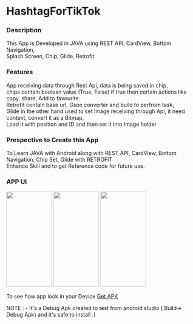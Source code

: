 # HashtagForTikTok

<h3>Description</h3>

This App is Developed in JAVA using REST API, CardView, Bottom Navigation,<br>
Splash Screen, Chip, Glide, Retrofit

<h3>Features</h3>

App receiving data through Rest Api, data is being saved in chip,<br>
chips contain boolean value (True, False) if true then certain actions like copy, share, Add to favourite.<br>
Retrofit contain base url, Gson converter and build to perfrom task,<br>
Glide in the other hand used to set Image receiving through Api, it need context, convert it as a Bitmap,<br>
Load it with position and ID and then set it into Image holder

<h3>Prespective to Create this App</h3>

To Learn JAVA with Android along with REST API, CardView, Bottom Navigation, Chip Set, Glide with RETROFIT<br>
Enhance Skill and to get Reference code for future use.

<h3>APP UI</h3>



<img src="" width="120px" height="250px"/>
<img src="" width="120px" height="250px"/>
<img src="" width="120px" height="250px"/>


To see how app look in your Device <a href="">Get APK</a>

NOTE : - It's a Debug Apk created to test from android studio ( Build-> Debug Apk) and it's safe to install :)
